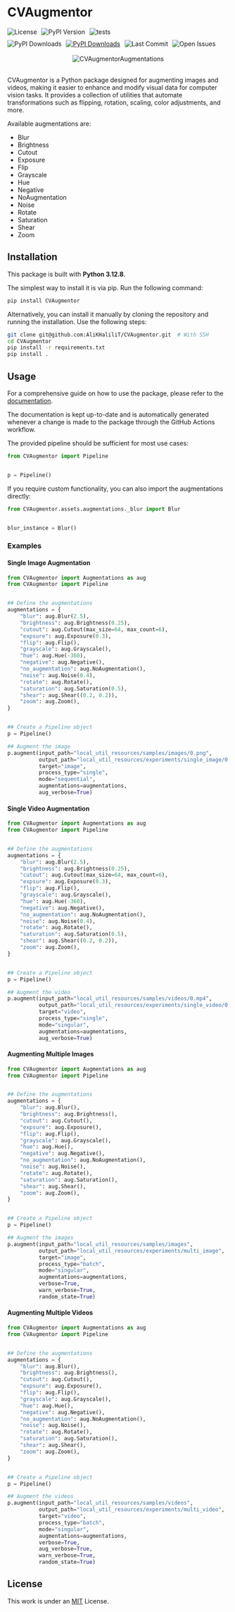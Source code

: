 # CVAugmentor
<div align="center" style="display: flex; gap: 10px; flex-wrap: wrap; margin-bottom: 10px;">
    <img src="https://img.shields.io/github/license/AliKHaliliT/CVAugmentor" alt="License">
    <img src="https://img.shields.io/pypi/v/CVAugmentor" alt="PyPI Version">
    <img src="https://github.com/AliKHaliliT/CVAugmentor/actions/workflows/tests.yml/badge.svg" alt="tests">
</div>
<div align="center" style="display: flex; gap: 10px; flex-wrap: wrap;">
    <img src="https://img.shields.io/pypi/dm/CVAugmentor" alt="PyPI Downloads">
    <a href="https://pepy.tech/projects/cvaugmentor">
        <img src="https://static.pepy.tech/badge/cvaugmentor" alt="PyPI Downloads">
    </a>
    <img src="https://img.shields.io/github/last-commit/AliKHaliliT/CVAugmentor" alt="Last Commit">
    <img src="https://img.shields.io/github/issues/AliKHaliliT/CVAugmentor" alt="Open Issues">
</div>
<br/>
<div align="center">
  <img src="util_resources/readme/readme.png" alt="CVAugmentorAugmentations">
</div>
<br/>

CVAugmentor is a Python package designed for augmenting images and videos, making it easier to enhance and modify visual data for computer vision tasks. It provides a collection of utilities that automate transformations such as flipping, rotation, scaling, color adjustments, and more.

Available augmentations are:

- Blur
- Brightness
- Cutout
- Exposure
- Flip
- Grayscale
- Hue
- Negative
- NoAugmentation
- Noise
- Rotate
- Saturation
- Shear
- Zoom

## Installation

This package is built with **Python 3.12.8**.

The simplest way to install it is via pip. Run the following command:
```bash
pip install CVAugmentor
```

Alternatively, you can install it manually by cloning the repository and running the installation. Use the following steps:
```bash
git clone git@github.com:AliKHaliliT/CVAugmentor.git  # With SSH
cd CVAugmentor
pip install -r requirements.txt
pip install .
```
## Usage
For a comprehensive guide on how to use the package, please refer to the [documentation](https://alikhalilit.github.io/CVAugmentor/). 

The documentation is kept up-to-date and is automatically generated whenever a change is made to the package through the GitHub Actions workflow.

The provided pipeline should be sufficient for most use cases:
```python
from CVAugmentor import Pipeline


p = Pipeline()
```

If you require custom functionality, you can also import the augmentations directly:
```python
from CVAugmentor.assets.augmentations._blur import Blur


blur_instance = Blur()
```

### Examples
#### Single Image Augmentation
```python
from CVAugmentor import Augmentations as aug
from CVAugmentor import Pipeline


## Define the augmentations
augmentations = {
    "blur": aug.Blur(2.5),
    "brightness": aug.Brightness(0.25),
    "cutout": aug.Cutout(max_size=64, max_count=6),
    "expsure": aug.Exposure(0.3),
    "flip": aug.Flip(),
    "grayscale": aug.Grayscale(),
    "hue": aug.Hue(-360),
    "negative": aug.Negative(),
    "no_augmentation": aug.NoAugmentation(),
    "noise": aug.Noise(0.4),
    "rotate": aug.Rotate(),
    "saturation": aug.Saturation(0.5),
    "shear": aug.Shear((0.2, 0.2)),
    "zoom": aug.Zoom(),
}


## Create a Pipeline object
p = Pipeline()

## Augment the image
p.augment(input_path="local_util_resources/samples/images/0.png", 
          output_path="local_util_resources/experiments/single_image/0.png", 
          target="image", 
          process_type="single", 
          mode="sequential", 
          augmentations=augmentations, 
          aug_verbose=True)
```

#### Single Video Augmentation
```python
from CVAugmentor import Augmentations as aug
from CVAugmentor import Pipeline


## Define the augmentations
augmentations = {
    "blur": aug.Blur(2.5),
    "brightness": aug.Brightness(0.25),
    "cutout": aug.Cutout(max_size=64, max_count=6),
    "expsure": aug.Exposure(0.3),
    "flip": aug.Flip(),
    "grayscale": aug.Grayscale(),
    "hue": aug.Hue(-360),
    "negative": aug.Negative(),
    "no_augmentation": aug.NoAugmentation(),
    "noise": aug.Noise(0.4),
    "rotate": aug.Rotate(),
    "saturation": aug.Saturation(0.5),
    "shear": aug.Shear((0.2, 0.2)),
    "zoom": aug.Zoom(),
}


## Create a Pipeline object
p = Pipeline()

## Augment the video
p.augment(input_path="local_util_resources/samples/videos/0.mp4", 
          output_path="local_util_resources/experiments/single_video/0.mp4", 
          target="video", 
          process_type="single", 
          mode="singular", 
          augmentations=augmentations, 
          aug_verbose=True)
```

#### Augmenting Multiple Images
```python
from CVAugmentor import Augmentations as aug
from CVAugmentor import Pipeline


## Define the augmentations
augmentations = {
    "blur": aug.Blur(),
    "brightness": aug.Brightness(),
    "cutout": aug.Cutout(),
    "expsure": aug.Exposure(),
    "flip": aug.Flip(),
    "grayscale": aug.Grayscale(),
    "hue": aug.Hue(),
    "negative": aug.Negative(),
    "no_augmentation": aug.NoAugmentation(),
    "noise": aug.Noise(),
    "rotate": aug.Rotate(),
    "saturation": aug.Saturation(),
    "shear": aug.Shear(),
    "zoom": aug.Zoom(),
}


## Create a Pipeline object
p = Pipeline()

## Augment the images
p.augment(input_path="local_util_resources/samples/images", 
          output_path="local_util_resources/experiments/multi_image", 
          target="image", 
          process_type="batch", 
          mode="singular", 
          augmentations=augmentations, 
          verbose=True, 
          warn_verbose=True,
          random_state=True)
```

#### Augmenting Multiple Videos
```python
from CVAugmentor import Augmentations as aug
from CVAugmentor import Pipeline


## Define the augmentations
augmentations = {
    "blur": aug.Blur(),
    "brightness": aug.Brightness(),
    "cutout": aug.Cutout(),
    "expsure": aug.Exposure(),
    "flip": aug.Flip(),
    "grayscale": aug.Grayscale(),
    "hue": aug.Hue(),
    "negative": aug.Negative(),
    "no_augmentation": aug.NoAugmentation(),
    "noise": aug.Noise(),
    "rotate": aug.Rotate(),
    "saturation": aug.Saturation(),
    "shear": aug.Shear(),
    "zoom": aug.Zoom(),
}


## Create a Pipeline object
p = Pipeline()

## Augment the videos
p.augment(input_path="local_util_resources/samples/videos", 
          output_path="local_util_resources/experiments/multi_video", 
          target="video", 
          process_type="batch", 
          mode="singular", 
          augmentations=augmentations, 
          verbose=True, 
          aug_verbose=True,
          warn_verbose=True,
          random_state=True)
```

## License
This work is under an [MIT](https://choosealicense.com/licenses/mit/) License.
